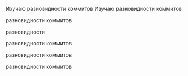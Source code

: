 Изучаю разновидности коммитов
Изучаю разновидности коммитов

разновидности коммитов

разновидности


разновидности коммитов

разновидности коммитов

разновидности коммитов


